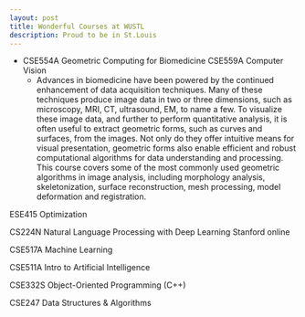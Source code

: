 ```yaml
---
layout: post
title: Wonderful Courses at WUSTL
description: Proud to be in St.Louis
---
```



- CSE554A Geometric Computing for Biomedicine CSE559A Computer Vision
  - Advances in biomedicine have been powered by the continued enhancement of data acquisition techniques. Many of these techniques produce image data in two or three dimensions, such as microscopy, MRI, CT, ultrasound, EM, to name a few. To visualize these image data, and further to perform quantitative analysis, it is often useful to extract geometric forms, such as curves and surfaces, from the images. Not only do they offer intuitive means for visual presentation, geometric forms also enable efficient and robust computational algorithms for data understanding and processing. This course covers some of the most commonly used geometric algorithms in image analysis, including morphology analysis, skeletonization, surface reconstruction, mesh processing, model deformation and registration.



ESE415 Optimization

CS224N Natural Language Processing with Deep Learning Stanford online 

CSE517A Machine Learning

CSE511A Intro to Artificial Intelligence 

CSE332S Object-Oriented Programming (C++) 

CSE247 Data Structures & Algorithms
